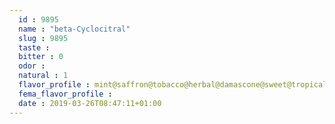 ```yaml
---
  id : 9895
  name : "beta-Cyclocitral"
  slug : 9895
  taste : 
  bitter : 0
  odor : 
  natural : 1
  flavor_profile : mint@saffron@tobacco@herbal@damascone@sweet@tropical@clean@fruity@rose oxide@minty
  fema_flavor_profile : 
  date : 2019-03-26T08:47:11+01:00
---
```



